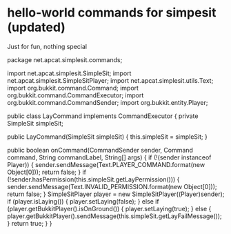 # hello-world commands for simpesit (updated)
Just for fun, nothing special

package net.apcat.simplesit.commands;

import net.apcat.simplesit.SimpleSit;
import net.apcat.simplesit.SimpleSitPlayer;
import net.apcat.simplesit.utils.Text;
import org.bukkit.command.Command;
import org.bukkit.command.CommandExecutor;
import org.bukkit.command.CommandSender;
import org.bukkit.entity.Player;

public class LayCommand
  implements CommandExecutor
{
  private SimpleSit simpleSit;
  
  public LayCommand(SimpleSit simpleSit)
  {
    this.simpleSit = simpleSit;
  }
  
  public boolean onCommand(CommandSender sender, Command command, String commandLabel, String[] args)
  {
    if (!(sender instanceof Player))
    {
      sender.sendMessage(Text.PLAYER_COMMAND.format(new Object[0]));
      return false;
    }
    if (!sender.hasPermission(this.simpleSit.getLayPermission()))
    {
      sender.sendMessage(Text.INVALID_PERMISSION.format(new Object[0]));
      return false;
    }
    SimpleSitPlayer player = new SimpleSitPlayer((Player)sender);
    if (player.isLaying()) {
      player.setLaying(false);
    } else if (player.getBukkitPlayer().isOnGround()) {
      player.setLaying(true);
    } else {
      player.getBukkitPlayer().sendMessage(this.simpleSit.getLayFailMessage());
    }
    return true;
  }
}
